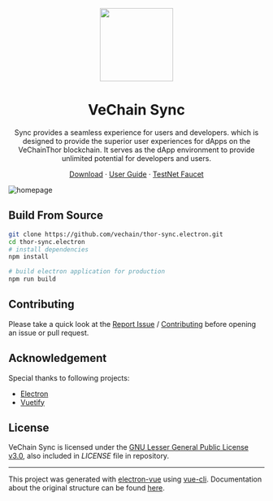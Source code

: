 <p align="center">
<img src="https://github.com/vechain/thor-sync.electron/wiki/Images/Sync512.png" width = "144px" height = "144px" align=center /> 
</p>

<h1 align="center">VeChain Sync</h1>

 <p align="center">Sync provides a seamless experience for users and developers. which is designed to provide the superior user experiences for dApps on the VeChainThor blockchain. It serves as the dApp environment to provide unlimited potential for developers and users.</p>

<p align=center>
<a href="https://env.vechain.org/#sync">Download</a> ·
<a href="https://github.com/vechain/thor-sync.electron/wiki">User Guide</a> ·
<a href="http://faucet.vecha.in">TestNet Faucet</a>
</p>

![homepage](https://raw.githubusercontent.com/wiki/vechain/thor-sync.electron/Images/homepage.png)


## Build From Source
```bash
git clone https://github.com/vechain/thor-sync.electron.git
cd thor-sync.electron
# install dependencies
npm install

# build electron application for production
npm run build

```

## Contributing
Please take a quick look at the [Report Issue](https://github.com/vechain/thor-sync.electron/wiki/Report-Issue) / [Contributing](https://github.com/vechain/thor-sync.electron/wiki/Contributing) before opening an issue or pull request.

## Acknowledgement
Special thanks to following projects:
- [Electron](https://github.com/electron)
- [Vuetify](https://github.com/vuetifyjs)

## License

VeChain Sync is licensed under the [GNU Lesser General Public License v3.0](https://www.gnu.org/licenses/lgpl-3.0.html), also included in *LICENSE* file in repository.

---

This project was generated with [electron-vue](https://github.com/SimulatedGREG/electron-vue) using [vue-cli](https://github.com/vuejs/vue-cli). Documentation about the original structure can be found [here](https://simulatedgreg.gitbooks.io/electron-vue/content/index.html). 
